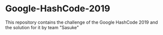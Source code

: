 # Google-HashCode-2019
This repository contains the challenge of the Google HashCode 2019 and the solution for it by team "Sasuke"
